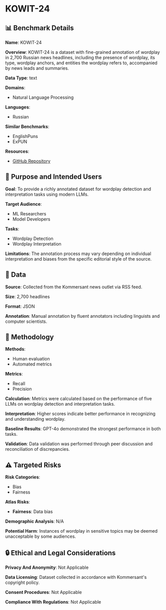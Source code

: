 # KOWIT-24

## 📊 Benchmark Details

**Name**: KOWIT-24

**Overview**: KOWIT-24 is a dataset with fine-grained annotation of wordplay in 2,700 Russian news headlines, including the presence of wordplay, its type, wordplay anchors, and entities the wordplay refers to, accompanied by news leads and summaries.

**Data Type**: text

**Domains**:
- Natural Language Processing

**Languages**:
- Russian

**Similar Benchmarks**:
- EnglishPuns
- ExPUN

**Resources**:
- [GitHub Repository](https://github.com/Humor-Research/KoWit-24)

## 🎯 Purpose and Intended Users

**Goal**: To provide a richly annotated dataset for wordplay detection and interpretation tasks using modern LLMs.

**Target Audience**:
- ML Researchers
- Model Developers

**Tasks**:
- Wordplay Detection
- Wordplay Interpretation

**Limitations**: The annotation process may vary depending on individual interpretation and biases from the specific editorial style of the source.

## 💾 Data

**Source**: Collected from the Kommersant news outlet via RSS feed.

**Size**: 2,700 headlines

**Format**: JSON

**Annotation**: Manual annotation by fluent annotators including linguists and computer scientists.

## 🔬 Methodology

**Methods**:
- Human evaluation
- Automated metrics

**Metrics**:
- Recall
- Precision

**Calculation**: Metrics were calculated based on the performance of five LLMs on wordplay detection and interpretation tasks.

**Interpretation**: Higher scores indicate better performance in recognizing and understanding wordplay.

**Baseline Results**: GPT-4o demonstrated the strongest performance in both tasks.

**Validation**: Data validation was performed through peer discussion and reconciliation of discrepancies.

## ⚠️ Targeted Risks

**Risk Categories**:
- Bias
- Fairness

**Atlas Risks**:
- **Fairness**: Data bias

**Demographic Analysis**: N/A

**Potential Harm**: Instances of wordplay in sensitive topics may be deemed unacceptable by some audiences.

## 🔒 Ethical and Legal Considerations

**Privacy And Anonymity**: Not Applicable

**Data Licensing**: Dataset collected in accordance with Kommersant's copyright policy.

**Consent Procedures**: Not Applicable

**Compliance With Regulations**: Not Applicable
